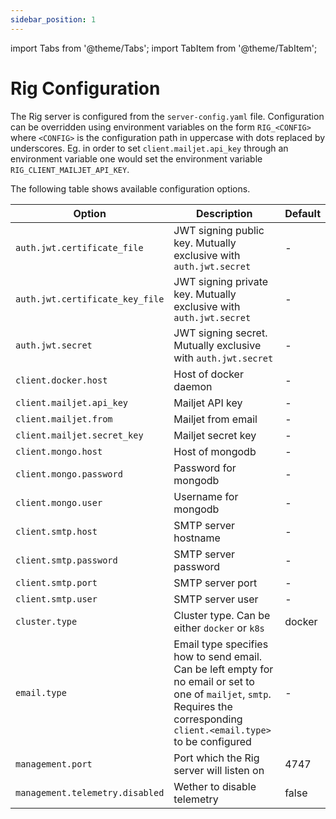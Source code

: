 ```yaml
---
sidebar_position: 1
---
```

import Tabs from '@theme/Tabs';
import TabItem from '@theme/TabItem';

# Rig Configuration

The Rig server is configured from the `server-config.yaml` file.
Configuration can be overridden using environment variables on the form
`RIG_<CONFIG>` where `<CONFIG>` is the configuration path in uppercase with
dots replaced by underscores. Eg. in order to set `client.mailjet.api_key`
through an environment variable one would set the environment variable
`RIG_CLIENT_MAILJET_API_KEY`.

The following table shows available configuration options.

| Option | Description | Default |
| ------------ | ----------- | ------- |
| `auth.jwt.certificate_file` | JWT signing public key. Mutually exclusive with `auth.jwt.secret` | - |
| `auth.jwt.certificate_key_file` | JWT signing private key. Mutually exclusive with `auth.jwt.secret` | - |
| `auth.jwt.secret` | JWT signing secret. Mutually exclusive with `auth.jwt.secret` | - |
| `client.docker.host` | Host of docker daemon | - |
| `client.mailjet.api_key` | Mailjet API key | - |
| `client.mailjet.from` | Mailjet from email | - |
| `client.mailjet.secret_key` | Mailjet secret key | - |
| `client.mongo.host` | Host of mongodb | - |
| `client.mongo.password` | Password for mongodb | - |
| `client.mongo.user` | Username for mongodb | - |
| `client.smtp.host` | SMTP server hostname | - |
| `client.smtp.password` | SMTP server password | - |
| `client.smtp.port` | SMTP server port | - |
| `client.smtp.user` | SMTP server user | - |
| `cluster.type` | Cluster type. Can be either `docker` or `k8s` | docker |
| `email.type` | Email type specifies how to send email. Can be left empty for no email or set to one of `mailjet`, `smtp`. Requires the corresponding `client.<email.type>` to be configured | - |
| `management.port` | Port which the Rig server will listen on | 4747 |
| `management.telemetry.disabled` | Wether to disable telemetry | false |

<!---
Technically settable, but no users will do this
| `client.docker.api_url` | URL of docker API | - |
| `repository.capsule.store` | Storage backend for capsule repository | mongodb |
| `repository.database.store` | Storage backend for datatbase repository | mongodb |
| `repository.group.store` | Storage backend for group repository | mongodb |
| `repository.project.store` | Storage backend for project repository | mongodb |
| `repository.secret.mongodb.key` | Secret key for mongodb secret repository | - |
| `repository.secret.store` | Storage backend for secret repository | mongodb |
| `repository.service_account.store` | Storage backend for service account repository | mongodb |
| `repository.session.store` | Storage backend for session repository | mongodb |
| `repository.storage.store` | Storage backend for storage repository | mongodb |
| `repository.user.store` | Storage backend for user repository | mongodb |
| `repository.verification_code.store` | Storage backend for verification code repository | mongodb |

Maybe remove
| `init.root.email` | Email of an intially created user | - |
| `init.root.password` | Password of the user specified in `init.root.email` | - |

These settings are for unfinished features, so we keep them commented for now.
| `management.public_url` | Public URL where rig is accessible | - |
| `oauth.facebook.client_id` | OAuth client ID | - |
| `oauth.facebook.client_secret` | OAuth client secret | - |
| `oauth.github.client_id` | OAuth client ID | - |
| `oauth.github.client_secret` | OAuth client secret | - |
| `oauth.google.client_id` | OAuth client ID | - |
| `oauth.google.client_secret` | OAuth client secret | - |
| `client.postgres.host` | PostgreSQL host | - |
| `client.postgres.password` | PostgreSQL password | - |
| `client.postgres.user` | PostgreSQL username | - |
| `registry.enabled` | Built-in registry enabled (experimental) | - |
| `registry.log_level` | Log level | 0 |
| `registry.port` | Port to run the built-in registry on | 5001 |
| `client.minio.access_key_id` | Minio access key ID | - |
| `client.minio.host` | Minio serice host | - |
| `client.minio.secret_access_key` | Minio secret access key | - |
| `client.minio.secure` | Use TLS for Minio connection | false |
--->
